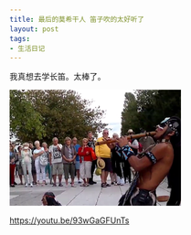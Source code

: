 ```yaml
---
title: 最后的莫希干人 笛子吹的太好听了
layout: post
tags:
- 生活日记
---
```


我真想去学长笛。太棒了。

![](/images/great_music.png)

https://youtu.be/93wGaGFUnTs

